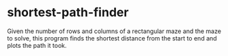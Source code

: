 # shortest-path-finder
Given the number of rows and columns of a rectangular maze and the maze to solve, this program finds the shortest distance from the start to end and plots the path it took.
